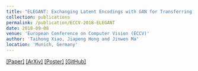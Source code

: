```yaml
---
title: "ELEGANT: Exchanging Latent Encodings with GAN for Transferring Multiple Face Attributes"
collection: publications
permalink: /publication/ECCV-2018-ELEGANT
date: 2018-09-08
venue: 'European Conference on Computer Vision (ECCV)'
author: 'Taihong Xiao, Jiapeng Hong and Jinwen Ma'
location: 'Munich, Germany'
---
```


[[Paper]](http://openaccess.thecvf.com/content_ECCV_2018/papers/Taihong_Xiao_ELEGANT_Exchanging_Latent_ECCV_2018_paper.pdf)
[[ArXiv]](https://arxiv.org/abs/1803.10562)
[[Poster]](https://prinsphield.github.io/ECCV-2018/poster/poster.pdf)
[[GitHub]](https://github.com/Prinsphield/ELEGANT)

